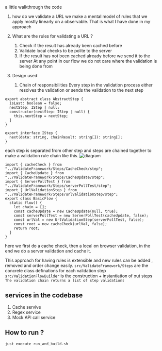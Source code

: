 a little walkthrough the code

1. how do we validate a URL 
we make a mental model of rules that we apply mostly linearly on a observable. That is what I have done in my approach

2. What are the rules for validating a URL ? 
    1. Check if the result has already been cached before 
    2. Validate local checks to be polite to the server 
    3. If the result has not been cached already before we send it to the server
    At any point in our flow we do not care where the validation is being done from
3. Design used
    1. Chain of responsibilities
        Every step in the validation process either resolves the validation or sends the validation to the next step

```
export abstract class AbstractStep {
  isLast: boolean = false;
  nextStep: IStep | null;
  constructor(nextStep: IStep | null) {
    this.nextStep = nextStep;
  }
}

export interface IStep {
  next(data: string, chainResult: string[]): string[];
}
```

each step is separated from other step and steps are chained together to make a validation rule chain like this.
![diagram](https://i.imgur.com/H9DtFWL.png)
```
import { cacheCheck } from "../ValidateFramework/Steps/CacheCheck/step";
import { CacheUpdate } from "../ValidateFramework/Steps/CacheUpdate/step";
import { ServerPollTest } from "../ValidateFramework/Steps/serverPollTest/step";
import { UrlValidationStep } from "../ValidateFramework/Steps/urlValidationStep/step";
export class BasicFlow {
  static flow() {
    let chain = [];
    const cacheUpdate = new CacheUpdate(null, true);
    const serverPollTest = new ServerPollTest(cacheUpdate, false);
    const urlVal = new UrlValidationStep(serverPollTest, false);
    const root = new cacheCheck(urlVal, false);
    return root;
  }
}
```

here we first do a cache check, then a local on browser validation, in the end we do a server validation and cache it. 

This approach for having rules is extensible and new rules can be added , removed and order change easily.
`src/ValidateFramework/Steps` are the concrete class definations for each validation step
`src/ValidationFlowBuilder` is the construction + instantiation of out steps
`The validation chain returns a list of step validations`

## services in the codebase
1. Cache servive
2. Regex service
3. Mock API call service


## How to run ?
`just execute run_and_build.sh`
